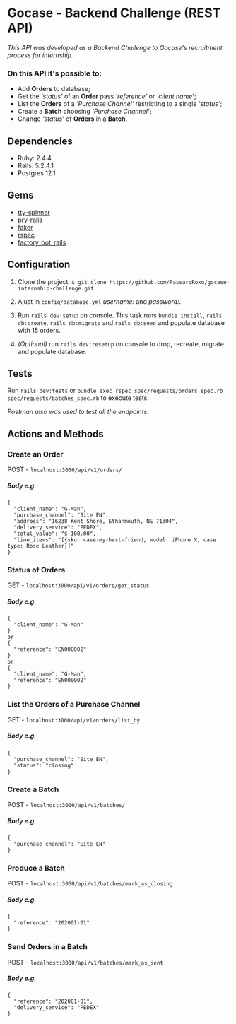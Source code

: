#  Gocase - Backend Challenge (REST API)
*This API was developed as a Backend Challenge to Gocase's recruitment process for internship.*

### On this API it's possible to:
* Add __Orders__ to database;
* Get the *'status'* of an __Order__ pass *'reference'* or *'client name*';
* List the __Orders__ of a *'Purchase Channel'* restricting to a single *'status'*;
* Create a __Batch__ choosing *'Purchase Channel'*;
* Change *'status'* of __Orders__ in a __Batch__.

## Dependencies
* Ruby: 2.4.4
* Rails: 5.2.4.1
* Postgres 12.1

## Gems
* [tty-spinner](https://github.com/piotrmurach/tty-spinner)
* [pry-rails](https://github.com/rweng/pry-rails)
* [faker](https://github.com/faker-ruby/faker)
* [rspec](https://github.com/rspec/rspec-rails)
* [factory_bot_rails](https://github.com/thoughtbot/factory_bot_rails)

## Configuration
1. Clone the project:
```$ git clone https://github.com/PassaroRoxo/gocase-internship-challenge.git```

2. Ajust in ```config/database.yml``` *username:* and *password:*.

3. Run ```rails dev:setup``` on console. This task runs ```bundle install```, ```rails db:create```, ```rails db:migrate``` and ```rails db:seed``` and populate database with 15 orders.

4. *(Optional)* run ```rails dev:resetup``` on console to drop, recreate, migrate and populate database.

## Tests
Run ```rails dev:tests``` or ```bundle exec rspec spec/requests/orders_spec.rb spec/requests/batches_spec.rb``` to execute tests.

*Postman also was used to test all the endpoints.*

## Actions and Methods
### Create an Order
POST - ```localhost:3000/api/v1/orders/```

##### Body e.g.
```
{
  "client_name": "G-Man",
  "purchase_channel": "Site EN",
  "address": "16238 Kent Shore, Ethanmouth, NE 71304",
  "delivery_service": "FEDEX",
  "total_value": "$ 100.00",
  "line_items": "[{sku: case-my-best-friend, model: iPhone X, case type: Rose Leather}]"
}
```
### Status of Orders
GET - ```localhost:3000/api/v1/orders/get_status```

##### Body e.g.
```
{
  "client_name": "G-Man"
}
or
{
  "reference": "EN000002"
}
or
{
  "client_name": "G-Man",
  "reference": "EN000002"
}
```
### List the Orders of a Purchase Channel
GET - ```localhost:3000/api/v1/orders/list_by```

##### Body e.g.
```
{
  "purchase_channel": "Site EN",
  "status": "closing"
}
```
### Create a Batch
POST - ```localhost:3000/api/v1/batches/```

##### Body e.g.
```
{
  "purchase_channel": "Site EN"
}
```
### Produce a Batch
POST - ```localhost:3000/api/v1/batches/mark_as_closing```

##### Body e.g.
```
{
  "reference": "202001-01"
}
```
### Send Orders in a Batch
POST - ```localhost:3000/api/v1/batches/mark_as_sent```

##### Body e.g.
```
{
  "reference": "202001-01",
  "delivery_service": "FEDEX"
}
```

